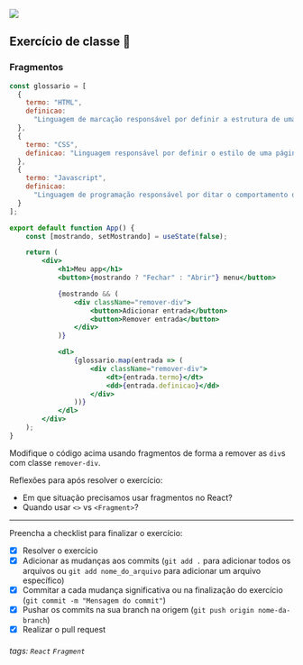 ![](https://i.imgur.com/xG74tOh.png)

## Exercício de classe 🏫

### Fragmentos

```jsx
const glossario = [
  {
    termo: "HTML",
    definicao:
      "Linguagem de marcação responsável por definir a estrutura de uma página web"
  },
  {
    termo: "CSS",
    definicao: "Linguagem responsável por definir o estilo de uma página web"
  },
  {
    termo: "Javascript",
    definicao:
      "Linguagem de programação responsável por ditar o comportamento de uma página web"
  }
];

export default function App() {
    const [mostrando, setMostrando] = useState(false);

    return (
        <div>
            <h1>Meu app</h1>
            <button>{mostrando ? "Fechar" : "Abrir"} menu</button>

            {mostrando && (
                <div className="remover-div">
                    <button>Adicionar entrada</button>
                    <button>Remover entrada</button>
                </div>
            )}

            <dl>
                {glossario.map(entrada => (
                    <div className="remover-div">
                        <dt>{entrada.termo}</dt>
                        <dd>{entrada.definicao}</dd>
                    </div>
                ))}
            </dl>
        </div>
    );
}
```

Modifique o código acima usando fragmentos de forma a remover as `div`s com classe `remover-div`.

Reflexões para após resolver o exercício:

- Em que situação precisamos usar fragmentos no React?
- Quando usar `<>` vs `<Fragment>`?

---

Preencha a checklist para finalizar o exercício:

- [x] Resolver o exercício
- [x] Adicionar as mudanças aos commits (`git add .` para adicionar todos os arquivos ou `git add nome_do_arquivo` para adicionar um arquivo específico)
- [x] Commitar a cada mudança significativa ou na finalização do exercício (`git commit -m "Mensagem do commit"`)
- [x] Pushar os commits na sua branch na origem (`git push origin nome-da-branch`)
- [x] Realizar o pull request

###### tags: `React` `Fragment`
